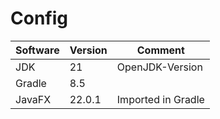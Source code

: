 # Config
| Software | Version | Comment            |
|----------|---------|--------------------|
| JDK      | 21      | OpenJDK-Version    |
| Gradle   | 8.5     |                    |
| JavaFX   | 22.0.1  | Imported in Gradle |

